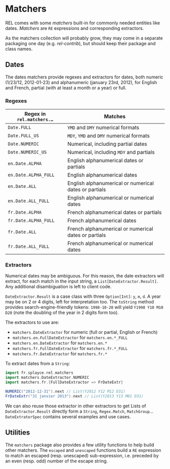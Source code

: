# Matchers

REL comes with some _matchers_ built-in for commonly needed entities like dates. _Matchers_ are `RE` expressions and corresponding extractors.

As the matchers collection will probably grow, they may come in a separate packaging one day (e.g. _rel-contrib_), but should keep their package and class names.

## Dates

The dates matchers provide regexes and extractors for dates, both numeric (1/23/12, 2012-01-23) and alphanumeric (january 23rd, 2012), for English and French, partial (with at least a month or a year) or full.

### Regexes

Regex in `rel.matchers.…` | Matches
----------------------|--------
`Date.FULL`           | `YMD` and `DMY` numerical formats
`Date.FULL_US`        | `MDY`, `YMD` and `DMY` numerical formats
`Date.NUMERIC`        | Numerical, including partial dates
`Date.NUMERIC_US`     | Numerical, including `MDY` and partials
`en.Date.ALPHA`       | English alphanumerical dates or partials
`en.Date.ALPHA_FULL`  | English alphanumerical dates
`en.Date.ALL`         | English alphanumerical or numerical dates or partials
`en.Date.ALL_FULL`    | English alphanumerical or numerical dates
`fr.Date.ALPHA`       | French alphanumerical dates or partials
`fr.Date.ALPHA_FULL`  | French alphanumerical dates
`fr.Date.ALL`         | French alphanumerical or numerical dates or partials
`fr.Date.ALL_FULL`    | French alphanumerical or numerical dates

### Extractors

Numerical dates may be ambiguous. For this reason, the date extractors will extract, for each match in the input string, a `List[DateExtractor.Result]`. Any additional disambiguation is left to client code.

`DateExtractor.Result` is a case class with three `Option[Int]`: `y`, `m`, `d`. A year may be on 2 or 4 digits, left for interpretation too. The `toString` method provides search-engine-friendly tokens: `1998-10-20` will yield `Y1998 Y10 M10 D20` (note the doubling of the year in 2 digits form too).

The extractors to use are:

- `matchers.DateExtractor` for numeric (full or partial, English or French)
- `matchers.en.FullDateExtractor` for `matchers.en.*_FULL`
- `matchers.en.DateExtractor` for `matchers.en.*`
- `matchers.fr.FullDateExtractor` for `matchers.fr.*_FULL`
- `matchers.fr.DateExtractor` for `matchers.fr.*`

To extract dates from a `String`:

```scala
import fr.splayce.rel.matchers
import matchers.DateExtractor.NUMERIC
import matchers.fr.{FullDateExtractor => FrDateExtr}

NUMERIC("2012-12-31").next // List(Y2012 Y12 M12 D31)
FrDateExtr("31 janvier 2013").next // List(Y2013 Y13 M01 D31)
```

We can also reuse those extractor in other extractors to get Lists of `DateExtractor.Result` directly form a `String`, `Regex.Match`, `MatchGroup`… `DateExtratorSpec` contains several examples and use cases.

## Utilities

The `matchers` package also provides a few utility functions to help build other matchers. The `escaped` and `unescaped` functions build a `RE` expression to match an escaped (resp. unescaped) sub-expression, i.e. preceded by an even (resp. odd) number of the escape string.